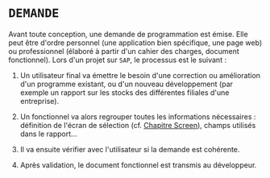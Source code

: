 # **`DEMANDE`**

Avant toute conception, une demande de programmation est émise. Elle peut être d'ordre personnel (une application bien spécifique, une page web) ou professionnel (élaboré à partir d'un cahier des charges, document fonctionnel). Lors d'un projet sur `SAP`, le processus est le suivant :

1. Un utilisateur final va émettre le besoin d'une correction ou amélioration d'un programme existant, ou d'un nouveau développement (par exemple un rapport sur les stocks des différentes filiales d'une entreprise).

2. Un fonctionnel va alors regrouper toutes les informations nécessaires : définition de l'écran de sélection (cf. [Chapitre Screen](../../SAP%20Abap/12%20-%20Screen/01%20-%20Ecran%20de%20sélection/)), champs utilisés dans le rapport...

3. Il va ensuite vérifier avec l'utilisateur si la demande est cohérente.

4. Après validation, le document fonctionnel est transmis au développeur.
